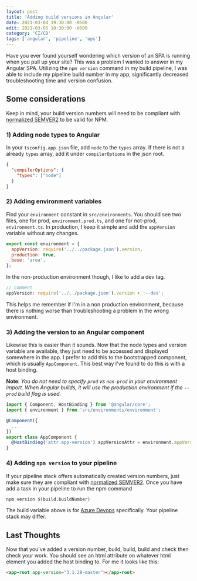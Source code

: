 ```yaml
---
layout: post
title: 'Adding build versions in Angular'
date: 2021-03-04 19:30:00 -0500
edit: 2021-03-05 10:30:00 -0500
category: 'CI/CD'
tags: ['angular', 'pipeline', 'ops']
---
```


Have you ever found yourself wondering which version of an SPA is running when you pull up your site? This was a problem I wanted to answer in my Angular SPA. Utilizing the `npm version` command in my build pipeline, I was able to include my pipeline build number in my app, significantly decreased troubleshooting time and version confusion.

<!--more-->

## Some considerations

Keep in mind, your build version numbers will need to be compliant with [normalized SEMVER2](https://github.com/NuGet/Home/wiki/SemVer-2.0.0-support#spec) to be valid for NPM.

### 1) Adding node types to Angular

In your `tsconfig.app.json` file, add `node` to the `types` array. If there is not a already `types` array, add it under `compilerOptions` in the json root.

```json
{
  "compilerOptions": {
    "types": ["node"]
  }
}
```

### 2) Adding environment variables

Find your `environment` constant in `src/environments`. You should see two files, one for prod, `environment.prod.ts`, and one for not-prod, `environment.ts`. In production, I keep it simple and add the `appVersion` variable without any changes.

```js
export const environment = {
  appVersion: require('../../package.json').version,
  production: true,
  base: 'area',
};
```

In the non-production environment though, I like to add a dev tag.

```js
// comment
appVersion: require('../../package.json').version + '--dev';
```

This helps me remember if I'm in a non production environment, because there is nothing worse than troubleshooting a problem in the wrong environment.

### 3) Adding the version to an Angular component

Likewise this is easier than it sounds. Now that the node types and version variable are available, they just need to be accessed and displayed somewhere in the app. I prefer to add this to the bootstrapped component, which is usually `AppComponent`. This best way I've found to do this is with a host binding.

**Note**: _You do not need to specify `prod` vs `non-prod` in your environment import. When Angular builds, it will use the production environment if the `--prod` build flag is used._

```js
import { Component, HostBinding } from '@angular/core';
import { environment } from 'src/environments/environment';

@Component({
  ...
})
export class AppComponent {
  @HostBinding('attr.app-version') appVersionAttr = environment.appVersion;
}
```

### 4) Adding `npm version` to your pipeline

If your pipeline stack offers automatically created version numbers, just make sure they are compliant with [normalized SEMVER2](https://github.com/NuGet/Home/wiki/SemVer-2.0.0-support#spec). Once you have add a task in your pipeline to run the npm command

```bash
npm version $(build.buildNumber)
```

The build variable above is for [Azure Devops](https://docs.microsoft.com/en-us/azure/devops/?view=azure-devops) specifically. Your pipeline stack may differ.

## Last Thoughts

Now that you've added a version number, build, build, build and check then check your work. You should see an html attribute on whatever html element you added the host binding to. For me it looks like this:

```html
<app-root app-version="3.1.28-master"></app-root>
```
